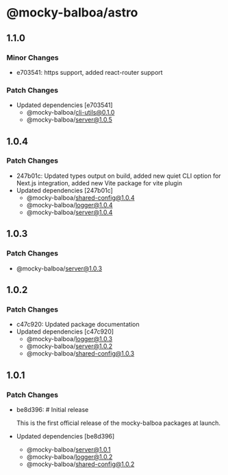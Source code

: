 # @mocky-balboa/astro

## 1.1.0

### Minor Changes

- e703541: https support, added react-router support

### Patch Changes

- Updated dependencies [e703541]
  - @mocky-balboa/cli-utils@0.1.0
  - @mocky-balboa/server@1.0.5

## 1.0.4

### Patch Changes

- 247b01c: Updated types output on build, added new quiet CLI option for Next.js integration, added new Vite package for vite plugin
- Updated dependencies [247b01c]
  - @mocky-balboa/shared-config@1.0.4
  - @mocky-balboa/logger@1.0.4
  - @mocky-balboa/server@1.0.4

## 1.0.3

### Patch Changes

- @mocky-balboa/server@1.0.3

## 1.0.2

### Patch Changes

- c47c920: Updated package documentation
- Updated dependencies [c47c920]
  - @mocky-balboa/logger@1.0.3
  - @mocky-balboa/server@1.0.2
  - @mocky-balboa/shared-config@1.0.3

## 1.0.1

### Patch Changes

- be8d396: # Initial release

  This is the first official release of the mocky-balboa packages at launch.

- Updated dependencies [be8d396]
  - @mocky-balboa/server@1.0.1
  - @mocky-balboa/logger@1.0.2
  - @mocky-balboa/shared-config@1.0.2
